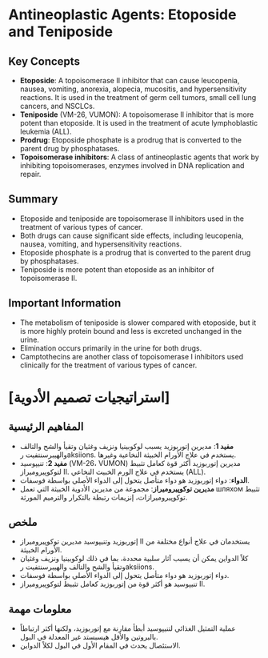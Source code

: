 # Antineoplastic Agents: Etoposide and Teniposide

## Key Concepts

* **Etoposide**: A topoisomerase II inhibitor that can cause leucopenia, nausea, vomiting, anorexia, alopecia, mucositis, and hypersensitivity reactions. It is used in the treatment of germ cell tumors, small cell lung cancers, and NSCLCs.
* **Teniposide** (VM-26, VUMON): A topoisomerase II inhibitor that is more potent than etoposide. It is used in the treatment of acute lymphoblastic leukemia (ALL).
* **Prodrug**: Etoposide phosphate is a prodrug that is converted to the parent drug by phosphatases.
* **Topoisomerase inhibitors**: A class of antineoplastic agents that work by inhibiting topoisomerases, enzymes involved in DNA replication and repair.

## Summary

* Etoposide and teniposide are topoisomerase II inhibitors used in the treatment of various types of cancer.
* Both drugs can cause significant side effects, including leucopenia, nausea, vomiting, and hypersensitivity reactions.
* Etoposide phosphate is a prodrug that is converted to the parent drug by phosphatases.
* Teniposide is more potent than etoposide as an inhibitor of topoisomerase II.

## Important Information

* The metabolism of teniposide is slower compared with etoposide, but it is more highly protein bound and less is excreted unchanged in the urine.
* Elimination occurs primarily in the urine for both drugs.
* Camptothecins are another class of topoisomerase I inhibitors used clinically for the treatment of various types of cancer.

# [استراتيجيات تصميم الأدوية]
## المفاهيم الرئيسية
* **مفيد 1**: مديرين إتوربوزيد يسبب لوكوبينيا ونزيف وغثيان وتقيأ والشح والتالف والهيبرسنتفيت رaksiions. يستخدم في علاج الأورام الخبيثة النخاعية وغيرها.
* **مفيد 2**: تنيپوسيد (VM-26، VUMON) مديرين إتوربوزيد أكثر قوة كعامل تثبيط لتوكوپيروميراز II. يستخدم في علاج الورم الخبيث النخاعي (ALL).
* **الدواء**: دواء إتوربوزيد هو دواء متأصل يتحول إلى الدواء الأصلي بواسطة فوسفات.
* **مديرين توكوپيروميراز**: مجموعة من مديرين الأدوية الخبيثة التي تعمل шляхом تثبيط توكوپيروميرازات، إنزيمات رتبطة بالتكرار والترميم المورثة.

## ملخص
* إتوربوزيد وتنيپوسيد مديرين توكوپيروميراز II يستخدمان في علاج أنواع مختلفة من الأورام الخبيثة.
* كلاً الدواين يمكن أن يسبب آثار سلبية محددة، بما في ذلك لوكوبينيا ونزيف وغثيان وتقيأ والشح والتالف والهيبرسنتفيت رaksiions.
* دواء إتوربوزيد هو دواء متأصل يتحول إلى الدواء الأصلي بواسطة فوسفات.
* تنيپوسيد هو أكثر قوة من إتوربوزيد كعامل تثبيط لتوكوپيروميراز II.

## معلومات مهمة
* عملية التمثيل الغذائي لتنيپوسيد أبطأ مقارنة مع إتوربوزيد، ولكنها أكثر ارتباطاً بالبروتين والأقل هيسبستد غير المعدلة في البول.
* الاستئصال يحدث في المقام الأول في البول لكلاً الدواين.